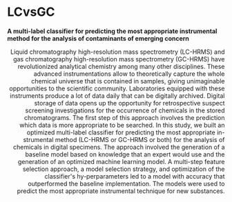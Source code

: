 # LCvsGC
**A multi-label classifier for predicting the most appropriate instrumental method for the analysis of contaminants of emerging concern**

<p align="right">
Liquid chromatography high-resolution mass spectrometry (LC-HRMS) and gas chromatography high-resolution mass spectrometry (GC-HRMS) have revolutionized analytical chemistry among many other disciplines. These advanced instrumentations allow to theoretically capture the whole chemical universe that is contained in samples, giving unimaginable opportunities to the scientific community. Laboratories equipped with these instruments produce a lot of data daily that can be digitally archived. Digital storage of data opens up the opportunity for retrospective suspect screening investigations for the occurrence of chemicals in the stored chromatograms. The first step of this approach involves the prediction which data is more appropriate to be searched. In this study, we built an optimized multi-label classifier for predicting the most appropriate in-strumental method (LC-HRMS or GC-HRMS or both) for the analysis of chemicals in digital specimens. The approach involved the generation of a baseline model based on knowledge that an expert would use and the generation of an optimized machine learning model. A multi-step feature selection approach, a model selection strategy, and optimization of the classifier's hy-perparameters led to a model with accuracy that outperformed the baseline implementation. The models were used to predict the most appropriate instrumental technique for new substances.
</p>
